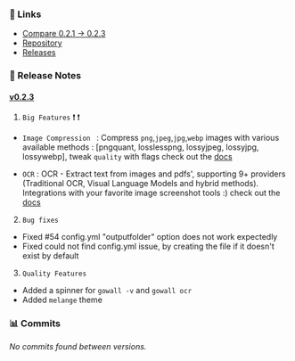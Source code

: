 ### 🔗 Links

- [Compare 0.2.1 → 0.2.3](https://github.com/Achno/gowall/compare/0.2.1...0.2.3)
- [Repository](https://github.com/Achno/gowall)
- [Releases](https://github.com/Achno/gowall/releases)

### 📝 Release Notes

#### [v0.2.3](https://github.com/Achno/gowall/releases/tag/v0.2.3)

1) `Big Features` ❗ ❗
- `Image Compression ` : Compress `png`,`jpeg`,`jpg`,`webp` images with various available methods : [pngquant, losslesspng, lossyjpeg, lossyjpg, lossywebp], tweak `quality` with flags check out the [docs](https://achno.github.io/gowall-docs/compression)

- `OCR` : OCR - Extract text from images and pdfs', supporting 9+ providers (Traditional OCR, Visual Language Models and hybrid methods). Integrations with your favorite image screenshot tools :) check out the [docs](https://achno.github.io/gowall-docs/ocr/introduction) 

2) `Bug fixes`

- Fixed #54 config.yml "outputfolder" option does not work expectedly 
- Fixed could not find config.yml issue, by creating the file if it doesn't exist by default 

3) `Quality Features`
- Added a spinner for `gowall -v` and `gowall ocr`
- Added `melange` theme

### 📊 Commits

_No commits found between versions._

